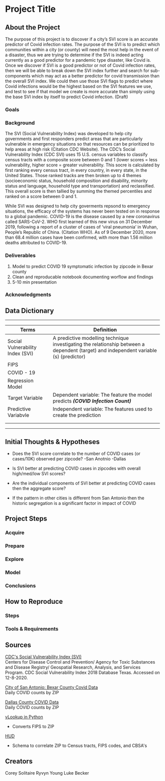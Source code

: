 # Project Title

## About the Project
The purpose of this project is to discover if a city’s SVI score is an accurate predictor of Covid infection rates. The purpose of the SVI is to predict which communities within a city (or county) will need the most help in the event of a disaster, thus we are trying to determine if the SVI is indeed acting currently as a good predictor for a pandemic type disaster, like Covid is. Once we discover if SVI is a good predictor or not of Covid infection rates, then we will be able to break down the SVI index further and search for sub-components which may act as a better predictor for covid transmission than the overall SVI index. We could then use those SVI flags to predict where Covid infections would be the highest based on the SVI features we use, and test to see if that model we create is more accurate than simply using the base SVI index by itself to predict Covid infection. (Draft) 

### Goals


### Background
The SVI (Social Vulnerability Index) was developed to help city governments and first responders predict areas that are particularly vulnerable in emergency situations so that resources can be prioritized to help areas at high risk (Citation CDC Website). The CDC’s Social Vulnerability Index (CDC SVI) uses 15 U.S. census variables to classify census tracts with a composite score between 0 and 1 (lower scores = less vulnerability, higher score = greater vulnerability. This socre is calculated by first ranking every census tract, in every country, in every state, in the United States. Those ranked tracks are then broken up to 4 themes (socioeconomic status, household composition and disability, minority status and language, household type and transportation) and reclassified.  This overall score is then tallied by summing the themed percentiles and ranked on a score between 0 and 1.  

While SVI was designed to help city goverments repsond to emergency situations, the efficacy of the systems has never been tested on in response to a global pandemic. COVID-19 is the disease caused by a new coronavirus called SARS-CoV-2. WHO first learned of this new virus on 31 December 2019, following a report of a cluster of cases of ‘viral pneumonia’ in Wuhan, People’s Republic of China. (Citation WHO). As of 9 December 2020, more than 68.4 million cases have been confirmed, with more than 1.56 million deaths attributed to COVID-19. 

### Deliverables
1. Model to predict COVID 19 symptomatic infection by zipcode in Bexar county
2. Clean and reproducable notebook documenting worflow and findings
3. 5-10 min presentation

### Acknowledgments

## Data Dictionary
  ---                                ---
| **Terms**                         | **Definition**        |
| ---                               | ---                   |
| Social Vulnerability Index (SVI)  | A predictive modelling technique investigating the relationship between a dependent (target) and independent variable (s) (predictor) |
| FIPS                              |                       |
| COVID - 19                        |                       |
| Regression Model                  |                       |
| Target Variable                   | Dependent variable: The feature the model predicts ***(COVID Infection Count)***                     |
| Predictive Variabvle              | Independent variable: The features used to create the prediction                                     |
|                   |                       |
|                   |                       |
  ---                     ---  


## Initial Thoughts & Hypotheses

- Does the SVI score correlate to the number of COVID cases (or cases/10K) observed per zipcode?
   -San Anotnio
   -Dallas

- Is SVI better at predicting COVID cases in zipcodes with overall high/med/low SVI scores?

- Are the individual components of SVI better at predicting COVID cases then the aggregate score?

- If the pattern in other cities is different from San Antonio then the historic segregation is a significant factor in impact of COVID

## Project Steps
### Acquire
### Prepare
### Explore
### Model
### Conclusions
## How to Reproduce
### Steps
### Tools & Requirements

## Sources

[CDC's Social Vulnerability Index (SVI)](https://www.atsdr.cdc.gov/placeandhealth/svi/index.html)   
Centers for Disease Control and Prevention/ Agency for Toxic Substances and Disease Registry/ Geospatial Research, Analysis, and Services Program. CDC Social Vulnerability Index 2018 Database Texas. Accessed on 12-8-2020.

[City of San Antonio: Bexar County Covid Data](https://cosacovid-cosagis.hub.arcgis.com/datasets/bexar-county-covid-19-data-by-zip-code/data?geometry=-100.416%2C29.018%2C-96.502%2C29.855&showData=true)   
Daily COVID counts by ZIP  

[Dallas County COVID Data](https://www.dallascounty.org/covid-19/)   
Daily COVID counts by ZIP   

[vLookup in Python ](https://www.geeksforgeeks.org/how-to-do-a-vlookup-in-python-using-pandas/)   
- Converts FIPS to ZIP

[HUD](https://www.huduser.gov/portal/datasets/usps_crosswalk.html)
- Schema to correlate ZIP to Census tracts, FIPS codes, and CBSA's

## Creators

Corey Solitaire
Ryvyn Young
Luke Becker
